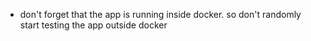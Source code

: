 - don't forget that the app is running inside docker.  so don't randomly start testing the app outside docker